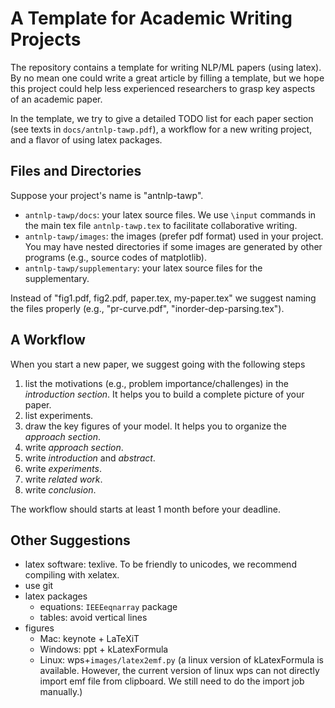 # A Template for Academic Writing Projects

The repository contains a template for writing NLP/ML papers (using latex).
By no mean one could write a great article by filling a template,
but we hope this project could help less experienced researchers
to grasp key aspects of an academic paper.

In the template, we try to give a detailed TODO list for each paper section 
(see texts in `docs/antnlp-tawp.pdf`),
a workflow for a new writing project,
and a flavor of using latex packages.


## Files and Directories

Suppose your project's name is "antnlp-tawp".
- `antnlp-tawp/docs`: your latex source files. We use `\input` commands in the main tex file `antnlp-tawp.tex` 
to facilitate collaborative writing.
- `antnlp-tawp/images`: the images (prefer pdf format) used in your project. You may have nested directories 
if some images are generated by other programs (e.g., source codes of matplotlib).
- `antnlp-tawp/supplementary`: your latex source files for the supplementary.

Instead of "fig1.pdf, fig2.pdf, paper.tex, my-paper.tex"
we suggest naming the files properly (e.g., "pr-curve.pdf", "inorder-dep-parsing.tex").


## A Workflow

When you start a new paper, we suggest going with the following steps
1. list the motivations (e.g., problem importance/challenges) in the _introduction section_. 
It helps you to build a complete picture of your paper. 
1. list experiments.
1. draw the key figures of your model. It helps you to organize the _approach section_.
1. write _approach section_.
1. write _introduction_ and _abstract_.
1. write _experiments_.
1. write _related work_.
1. write _conclusion_.

The workflow should starts at least 1 month before your deadline.

## Other Suggestions

- latex software: texlive. To be friendly to unicodes, we recommend compiling with xelatex.
- use git
- latex packages
    - equations: `IEEEeqnarray` package 
    - tables: avoid vertical lines
- figures
    - Mac: keynote + LaTeXiT
    - Windows: ppt + kLatexFormula
    - Linux: wps+`images/latex2emf.py` (a linux version of  kLatexFormula is available.
      However, the current version of linux wps can not directly import emf file from clipboard.
      We still need to do the import job manually.)

